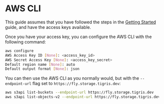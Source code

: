 # AWS CLI

This guide assumes that you have followed the steps in the
[Getting Started](/docs/get-started/index.md) guide, and have the access keys
available.

Once you have your access key, you can configure the AWS CLI with the following
command:

```bash
aws configure
AWS Access Key ID [None]: <access_key_id>
AWS Secret Access Key [None]: <access_key_secret>
Default region name [None]: auto
Default output format [None]: json
```

You can then use the AWS CLI as you normally would, but with the
`--endpoint-url` flag set to `https://fly.storage.tigris.dev`:

```bash
aws s3api list-buckets --endpoint-url https://fly.storage.tigris.dev
aws s3api list-objects-v2 --endpoint-url https://fly.storage.tigris.dev --bucket foo-bucket
```

